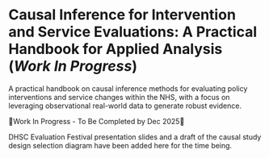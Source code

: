 # Causal Inference for Intervention and Service Evaluations: A Practical Handbook for Applied Analysis (*Work In Progress*)
A practical handbook on causal inference methods for evaluating policy interventions and service changes within the NHS, with a focus on leveraging observational real-world data to generate robust evidence.

🚨Work In Progress - To Be Completed by Dec 2025🚨

DHSC Evaluation Festival presentation slides and a draft of the causal study design selection diagram have been added here for the time being.
